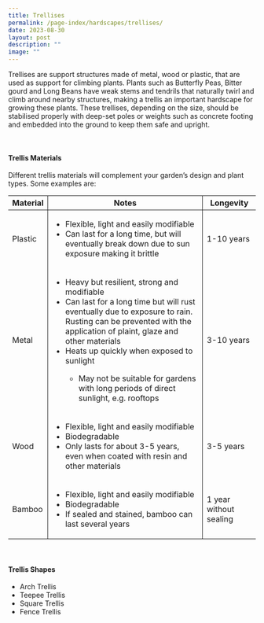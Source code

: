 ```yaml
---
title: Trellises
permalink: /page-index/hardscapes/trellises/
date: 2023-08-30
layout: post
description: ""
image: ""
---
```

<section>
	<p>Trellises are support structures made of metal, wood or plastic, that are used as support for climbing plants. Plants such as Butterfly Peas, Bitter gourd and Long Beans have weak stems and tendrils that naturally twirl and climb around nearby structures, making a trellis an important hardscape for growing these plants. These trellises, depending on the size, should be stabilised properly with deep-set poles or weights such as concrete footing and embedded into the ground to keep them safe and upright.</p>
	<br>
</section>

<section>
	<h4>Trellis Materials</h4>
	<p>Different trellis materials will complement your garden’s design and plant types. Some examples are:</p>
	<table>
		<thead>
			<tr>
				<th style="border-bottom:0px; border-right:solid 1px;">Material</th>
				<th style="border-bottom:0px; border-right:solid 1px;">Notes</th>
				<th style="border-bottom:0px; border-left:solid 1px;">Longevity</th>
			</tr>
		</thead>
		<tbody>
			<tr>
				<td style="border-bottom:0px; border-right:solid 1px;">Plastic</td>
				<td style="border-bottom:0px; border-right:solid 1px;">
				<ul>
					<li>Flexible, light and easily modifiable</li>
					<li>Can last for a long time, but will eventually break down due to sun exposure making it brittle</li>
				</ul></td>
				<td style="border-bottom:0px; border-left:solid 1px;">1-10 years</td>
			</tr>
			<tr>
				<td style="border-bottom:0px; border-right:solid 1px;">Metal</td>
				<td style="border-bottom:0px; border-right:solid 1px;">
					<ul>
						<li>Heavy but resilient, strong and modifiable</li>
						<li>Can last for a long time but will rust eventually due to exposure to rain. Rusting can be prevented with the application of plaint, glaze and other materials</li>
						<li>Heats up quickly when exposed to sunlight</li>
							<ul>
								<li>May not be suitable for gardens with long periods of direct sunlight, e.g. rooftops</li>
							</ul>
					</ul>
				</td>
				<td style="border-bottom:0px; border-left:solid 1px;">3-10 years</td>
			</tr>
			<tr>
				<td style="border-bottom:0px; border-right:solid 1px;">Wood</td>
				<td style="border-bottom:0px; border-right:solid 1px;">
				<ul>
					<li>Flexible, light and easily modifiable</li>
					<li>Biodegradable</li>
					<li>Only lasts for about 3-5 years, even when coated with resin and other materials</li>
				</ul></td>
				<td style="border-bottom:0px; border-left:solid 1px;">3-5 years</td>
			</tr>
			<tr>
				<td style="border-bottom:0px; border-right:solid 1px;">Bamboo</td>
				<td style="border-bottom:0px; border-right:solid 1px;">
				<ul>
					<li>Flexible, light and easily modifiable</li>
					<li>Biodegradable</li>
					<li>If sealed and stained, bamboo can last several years</li>
				</ul></td>
				<td style="border-bottom:0px; border-left:solid 1px;">1 year without sealing</td>
			</tr>
		</tbody>
	</table>
	<br>
</section>

<section>
	<h4>Trellis Shapes</h4>
	<ul>
		<li>Arch Trellis</li>
		<li>Teepee Trellis</li>
		<li>Square Trellis</li>
		<li>Fence Trellis</li>
	</ul>
	<br>
</section>